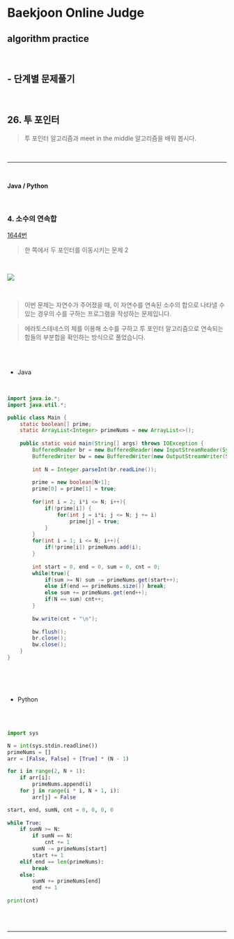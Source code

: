 # Baekjoon Online Judge

## algorithm practice
<br>

## - 단계별 문제풀기
<br>

## 26. 투 포인터

> 투 포인터 알고리즘과 meet in the middle 알고리즘을 배워 봅시다.

<br>

---

<br>

**Java / Python**

<br>

### 4. 소수의 연속합
[1644번](https://www.acmicpc.net/problem/1644) 
> 한 쪽에서 두 포인터를 이동시키는 문제 2

<br>

![](https://images.velog.io/images/jini_eun/post/d7b37847-4eff-415d-8cea-6e9d6e1341db/image.png)

<br>

> 이번 문제는 자연수가 주어졌을 때, 이 자연수를 연속된 소수의 합으로 나타낼 수 있는 경우의 수를 구하는 프로그램을 작성하는 문제입니다.

> 에라토스테네스의 체를 이용해 소수를 구하고 투 포인터 알고리즘으로 연속되는 합들의 부분합을 확인하는 방식으로 풀었습니다. 

<br><br>

- Java

<br>

```java
import java.io.*;
import java.util.*;

public class Main {  
	static boolean[] prime;
	static ArrayList<Integer> primeNums = new ArrayList<>();
    
	public static void main(String[] args) throws IOException {
		BufferedReader br = new BufferedReader(new InputStreamReader(System.in));
		BufferedWriter bw = new BufferedWriter(new OutputStreamWriter(System.out));   
        
		int N = Integer.parseInt(br.readLine()); 
        
		prime = new boolean[N+1]; 
		prime[0] = prime[1] = true; 
        
		for(int i = 2; i*i <= N; i++){
			if(!prime[i]) {
				for(int j = i*i; j <= N; j += i) 
					prime[j] = true;
			} 
		}
		for(int i = 1; i <= N; i++){
			if(!prime[i]) primeNums.add(i);     
		}
        
		int start = 0, end = 0, sum = 0, cnt = 0;
		while(true){
			if(sum >= N) sum -= primeNums.get(start++);
			else if(end == primeNums.size()) break;
			else sum += primeNums.get(end++);       	
			if(N == sum) cnt++;   
		}
        
		bw.write(cnt + "\n");
        
		bw.flush();
		br.close();
		bw.close();
	}
}
```


<br><br><br>

- Python 

<br><br>

```python
import sys

N = int(sys.stdin.readline())
primeNums = []
arr = [False, False] + [True] * (N - 1)

for i in range(2, N + 1):
    if arr[i]:
        primeNums.append(i)
    for j in range(i * i, N + 1, i):
        arr[j] = False

start, end, sumN, cnt = 0, 0, 0, 0
        
while True:
    if sumN >= N: 
        if sumN == N:
            cnt += 1
        sumN -= primeNums[start]
        start += 1
    elif end == len(primeNums):
        break
    else:
        sumN += primeNums[end]
        end += 1
        
print(cnt)
```

<br><br>

---

<br>
